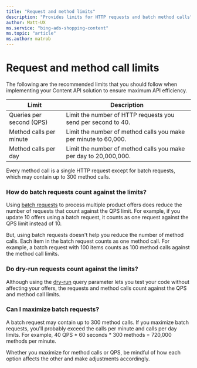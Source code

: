 ```yaml
---
title: "Request and method limits"
description: "Provides limits for HTTP requests and batch method calls"
author: Matt-UX
ms.service: "bing-ads-shopping-content"
ms.topic: "article"
ms.author: matrob
---
```


# Request and method call limits

The following are the recommended limits that you should follow when implementing your Content API solution to ensure maximum API efficiency. 

|Limit|Description
|-|-
|Queries per second (QPS)|Limit the number of HTTP requests you send per second to 40.
|Method calls per minute|Limit the number of method calls you make per minute to 60,000.
|Method calls per day|Limit the number of method calls you make per day to 20,000,000.

Every method call is a single HTTP request except for batch requests, which may contain up to 300 method calls. 

### How do batch requests count against the limits?

Using [batch requests](manage-products.md#batch) to process multiple product offers does reduce the number of requests that count against the QPS limit. For example, if you update 10 offers using a batch request, it counts as one request against the QPS limit instead of 10.

But, using batch requests doesn't help you reduce the number of method calls. Each item in the batch request counts as one method call. For example, a batch request with 100 items counts as 100 method calls against the method call limits.  


### Do dry-run requests count against the limits?

Although using the [dry-run](products-resource.md#dryrun) query parameter lets you test your code without affecting your offers, the requests and method calls count against the QPS and method call limits. 

### Can I maximize batch requests?

A batch request may contain up to 300 method calls. If you maximize batch requests, you'll probably exceed the calls per minute and calls per day limits. For example, 40 QPS * 60 seconds * 300 methods = 720,000 methods per minute.

Whether you maximize for method calls or QPS, be mindful of how each option affects the other and make adjustments accordingly.
